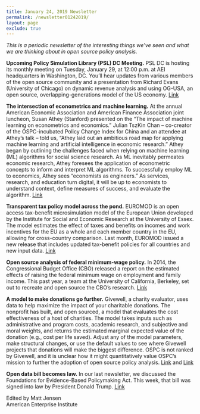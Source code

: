 ```yaml
---
title: January 24, 2019 Newsletter
permalink: /newsletter01242019/
layout: page
exclude: true
---
```

*This is a periodic newsletter of the interesting things we’ve seen and what we are thinking about in open source policy analysis.*

**Upcoming Policy Simulation Library (PSL) DC Meeting.** PSL DC is hosting its monthly meeting on Tuesday, January 29, at 12:00 p.m. at AEI headquarters in Washington, DC. You’ll hear updates from various members of the open source community and a presentation from Richard Evans (University of Chicago) on dynamic revenue analysis and using OG-USA, an open source, overlapping-generations model of the US economy. [Link](https://www.aei.org/events/the-policy-simulation-library-dc-meeting-og-usa-model-demo/)

**The intersection of econometrics and machine learning.** At the annual American Economic Association and American Finance Association joint luncheon, Susan Athey (Stanford) presented on the “The impact of machine learning on econometrics and economics.” Julian TszKin Chan – co-creator of the OSPC-incubated Policy Change Index for China and an attendee at Athey’s talk – told us, “Athey laid out an ambitious road map for applying machine learning and artificial intelligence in economic research.” Athey began by outlining the challenges faced when relying on machine learning (ML) algorithms for social science research. As ML inevitably permeates economic research, Athey foresees the application of econometric concepts to inform and interpret ML algorithms. To successfully employ ML to economics, Athey sees “economists as engineers.” As services, research, and education turn digital, it will be up to economists to understand context, define measures of success, and evaluate the algorithm. [Link](https://www.aeaweb.org/webcasts/2019/aea-afa-joint-luncheon-impact-of-machine-learning)

**Transparent tax policy model across the pond.** EUROMOD is an open access tax-benefit microsimulation model of the European Union developed by the Institute for Social and Economic Research at the University of Essex. The model estimates the effect of taxes and benefits on incomes and work incentives for the EU as a whole and each member country in the EU, allowing for cross-country comparison. Last month, EUROMOD issued a new release that includes updated tax-benefit policies for all countries and new input data. [Link](https://www.euromod.ac.uk/about/what-is-euromod)

**Open source analysis of federal minimum-wage policy.** In 2014, the Congressional Budget Office (CBO) released a report on the estimated effects of raising the federal minimum wage on employment and family income. This past year, a team at the University of California, Berkeley, set out to recreate and open source the CBO’s research. [Link](https://rpubs.com/fhoces/dd_cbo_mw)     

**A model to make donations go further.** Givewell, a charity evaluator, uses data to help maximize the impact of your charitable donations. The nonprofit has built, and open sourced, a model that evaluates the cost effectiveness of a host of charities. The model takes inputs such as administrative and program costs, academic research, and subjective and moral weights, and returns the estimated marginal expected value of the donation (e.g., cost per life saved). Adjust any of the model parameters, make structural changes, or use the default values to see where Givewell projects that donations will make the biggest difference. OSPC is not ranked by Givewell, and it is unclear how it might quantitatively value OSPC’s mission to further the adoption of open source policy analysis. [Link](https://docs.google.com/document/d/1ZKq-MNU-xtn_48uN33L6VvBEZRAduvjwWMeaEffL4K4/edit) and [Link](https://docs.google.com/spreadsheets/d/1kQJRvHehD9iEkKWnb0rrsZ5sxeeqyeaZ20KcQVf8r98/edit#gid=1537947274)

**Open data bill becomes law.** In our last newsletter, we discussed the Foundations for Evidence-Based Policymaking Act. This week, that bill was signed into law by President Donald Trump. [Link](https://www.whitehouse.gov/briefings-statements/bill-announcement-18/)


Edited by Matt Jensen
<br>
American Enterprise Institute 